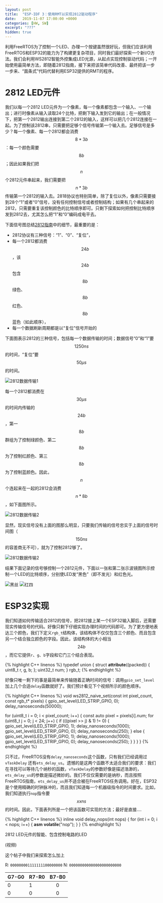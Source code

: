 ```yaml
---
layout: post
title:  "ESP-IDF 3：使用RMT以实现2812驱动程序"
date:   2019-11-07 17:00:00 +0000
categories: [HW, SW]
excerpt: "???"
hidden: true
---
```

利用FreeRTOS为了控制一个LED、办理一个按键虽然很好玩，但我们应该利用FreeRTOS和ESP32的能力为了构建更复杂项目，同时我们最好探索一个新I/O方法。我们会利用WS2812智能外控集成LED光源，从起点实现控制驱动代码；一开始使用最简单方法，即随着2812指南，接下来把该简单代码改善、最终把该一步一步来、“面条式”代码代替利用ESP32提供的RMT的程序。

# 2812 LED元件
我们以每一个2812 LED元件为一个像素，每一个像素都包含一个输入、一个输出；进行时像素从输入读取24个比特，把剩下输入发到它的输出；在一般情况下，把第一个2812输出连接到第二个2812的输入，这样可以把几个2812连接在一起。为了控制该2812串，只需要把足够个信号传输第一个输入去。足够信号是多少？每一个像素、每一个2812都会消费$$8*3b$$：每一个颜色需要$$8b$$；因此如果我们把$$n$$个2812元件串起来，我们需要把$$n*3b$$传输第一个2812的输入去。2818协议也特别简单，除了复位以外，像素只需要接到28个“1”或者“0”信号，没有任何控制信号或者控制结构；如果有几个串起来的2812，只需要重复该控制颜色的比特顺序即可。只剩下探索如何把控制比特顺序发到2812去，尤其怎么把“1”和“0”编码成电平去。

下面信号图总结[2812指南](http://www.mateksys.com/Downloads/WS2812B_cn.pdf)中的细节，最重要的是：
* 2812协议有三种信号：“1”、“0”、“复位”，
* 每一个2812都消费$$24b$$，该$$24b$$包含$$8b$$绿色、$$8b$$红色、$$8b$$蓝色（如此顺序），
* 每一个数据刷新周期都是以“复位”信号开始的

下面图表示2812的三种信号，包括每一个数据传输的时间；数据信号“0”和“1”要$$1250ns$$的时间，“复位”要$$50μs$$的时间。
<!--
{ signal: [
  ['数据',
  ['0',
  { wave: 'xH.L.......x'},
  { node: '.A.B.......C' },
  ],
  ['1',
  { wave: 'xH.......L.x'},
  { node: '.E.......F.G' },
  ],
  { node: '.X.........Y'},
  ],
  ['复位',
  { wave: 'xL.........|x'},
  { node: '.I.........|J'}
  ]
],
  edge: ['A<->B 250 ns', 'B<->C 1000 ns', 
         'E<->F 1000 ns', 'F<->G 250 ns', 
         'X<->Y 1250 ns',
         'I<->J ≥50 μs']
}
-->
![2812数据传输1](/assets/2019-11-30-esp-idf-3/led-1.png)

每一个2812都消费在$$30μs$$的时间内传输的$$24b$$，第一$$8b$$群组为了控制绿颜色、第二$$8b$$为了控制红颜色、第三$$8b$$为了控制蓝颜色。因此，$$n$$个连起来在一起的2812会消费$$n*8b$$，如下面图所示。
<!--
{ signal: [
  {wave:'x3.|', data:['复位']},
  {node:'.R..S'},
  {},
  ['像素1',
   {wave:'   377x|5', data:['D0','D1','D23']},
   {node:'....A....B'},
  ],
  ['像素2',
   {wave:'        577x|5', data:['D0','D1','D23']},
   {node:'         C....D'},
  ],
  {},
  ['像素n',
   {wave:'             577x|5x', data:['D0','D1','D23']},
   {node:'              E....F'},
  ]
],
  edge: ['A<->B 30 μs', 'R<->S >50 μs', 'C<->D 30 μs', 'E<->F 30 μs', 'B~-C', 'D~-E', 'S~-A']
}
-->
![2812数据传输2](/assets/2019-11-30-esp-idf-3/led-n.png)

显然，现实信号没有上面的图那么明显，只要我们传输的信号忠实于上面的信号时间图（$$150ns$$的容差商无不可），就为了控制2812够了。

![2812数据传输2](/assets/2019-11-30-esp-idf-3/01.png)

结果下面记录的信号够控制一个2812元件，下面以一张和第二张示波镜图所示控制一个LED的比特顺序，分别使LED发“黑色”（即不发光）和红色光。

![黑丝](/assets/2019-11-30-esp-idf-3/none.png)
![红四](/assets/2019-11-30-esp-idf-3/red.png)

# ESP32实现
我们知道如何传输适合2812的信号，把2812接上某一个ESP32输入脚后，还需要现实传输信号的代码。好像只剩下仔细实现办理时间的代码即可。为了更方便地表达三个颜色，我们下定义`rgb_t`结构体，该结构体不仅仅包含三个颜色、而且包含另一个结合独立颜色的字段。因此，该结构体的大小相当$$24b$$，而它它提供`r`、`g`、`b`字段和它门三个结合表现。

{% highlight C++ linenos %}
typedef union {
  struct __attribute__((packed)) {
    uint8_t r, g, b;
  };
  uint32_t num;
} rgb_t;
{% endhighlight %}

好像只唯一剩下的事是最简单来传输随着正确时间的信号：调用`gpio_set_level`加上几个合适`delay`函数就好了。我们预计看见下个视频所示的颜色顺序。

{% highlight C++ linenos %}
void ws2812_naive_set(const int pixel_count, const rgb_t* pixels) {
  gpio_set_level(LED_STRIP_GPIO, 0);
  delay_nanoseconds(50000);

  for (uint8_t i = 0; i < pixel_count; i++) {
    const auto pixel = pixels[i].num;
    for (uint8_t j = 0; j < 24; j++) {
      if (((pixel >> j) & 1) != 0) {
        gpio_set_level(LED_STRIP_GPIO, 1);
        delay_nanoseconds(1000);
        gpio_set_level(LED_STRIP_GPIO, 0);
        delay_nanoseconds(250);
      } else {
        gpio_set_level(LED_STRIP_GPIO, 1);
        delay_nanoseconds(1000);
        gpio_set_level(LED_STRIP_GPIO, 0);
        delay_nanoseconds(250);
      }
    }
  }
}
{% endhighlight %}

只不过，FreeRTOS没有`delay_nanoseconds`这个函数，只有我们已经调用过`vTaskDelay` 还有`ets_delay_us`。遗憾的是这两个函数不太适合我们的要求：我们在寻找可以等待几个纳秒的函数，`vTaskDelay`的参数好像是描述浩渺的，`ets_delay_us`的参数是描述微妙的。我们不仅仅需要的是纳秒，而且按照FreeRTOS指南，`ets_delay_us`并不适合被在FreeRTOS任务调用。好在，ESP32是个使用精确的时钟脉冲的，而且我们知道每一个机器级指令的时间要求。比如，我们知道执行`nop`指令要$$xxns$$的时间。因此，下面表列所是一个把该函数可实现的方法；最好是直接....

{% highlight C++ linenos %}
inline void delay_nops(int nops) {
  for (int i = 0; i < nops; i++) {
    __asm__ __volatile__("nop");
  }
}
{% endhighlight %}

2812 LED元件的智能、包含控制电路的LED

(视频)

这个帖子中我们来探索怎么加上

R: `000000001111111100000000`
N: `000000000000000000000000`


|G7-G0|R7-R0|B7-B0|
|---|:---|:---:|
|0|1|0|
|0|0|0|